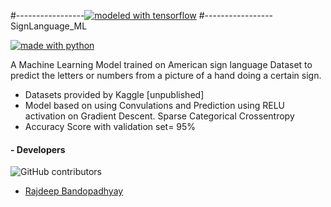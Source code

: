 #-----------------[![modeled with tensorflow](https://drive.google.com/uc?authuser=0&id=1Vfwy9Cb3KF_ATWPIeifcP_L286EUf0_3&export=download)](https://www.tensorflow.org/)
#-----------------SignLanguage_ML 

[![made with python](https://forthebadge.com/images/badges/made-with-python.svg)](https://www.python.org)



A Machine Learning Model trained on American sign language Dataset to predict the letters or numbers from a picture of a hand doing a certain sign.



- Datasets provided by Kaggle [unpublished]
- Model based on using Convulations and Prediction using RELU activation on Gradient Descent.
  Sparse Categorical Crossentropy
- Accuracy Score with validation set= 95%


#### - Developers
![GitHub contributors](https://img.shields.io/github/contributors/mareep-raljodid/SignLanguage_ML?style=for-the-badge)
- [Rajdeep Bandopadhyay](https://github.com/mareep-raljodid)

